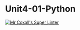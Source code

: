 # Unit4-01-Python
[![Mr Coxall's Super Linter](https://github.com/ICS3U-Programming-VanN/Unit4-01-Python/workflows/Mr%20Coxall's%20Super%20Linter/badge.svg)](https://github.com/ICS3U-Programming-VanN/Unit4-01-Python/actions/)